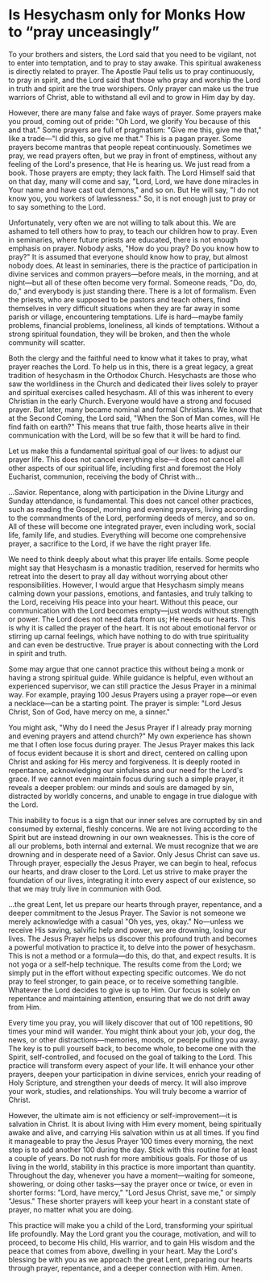 # Is Hesychasm only for Monks How to “pray unceasingly”

To your brothers and sisters, the Lord said that you need to be vigilant, not to enter into temptation, and to pray to stay awake. This spiritual awakeness is directly related to prayer. The Apostle Paul tells us to pray continuously, to pray in spirit, and the Lord said that those who pray and worship the Lord in truth and spirit are the true worshipers. Only prayer can make us the true warriors of Christ, able to withstand all evil and to grow in Him day by day.

However, there are many false and fake ways of prayer. Some prayers make you proud, coming out of pride: "Oh Lord, we glorify You because of this and that." Some prayers are full of pragmatism: "Give me this, give me that," like a trade—"I did this, so give me that." This is a pagan prayer. Some prayers become mantras that people repeat continuously. Sometimes we pray, we read prayers often, but we pray in front of emptiness, without any feeling of the Lord's presence, that He is hearing us. We just read from a book. Those prayers are empty; they lack faith. The Lord Himself said that on that day, many will come and say, "Lord, Lord, we have done miracles in Your name and have cast out demons," and so on. But He will say, "I do not know you, you workers of lawlessness." So, it is not enough just to pray or to say something to the Lord.

Unfortunately, very often we are not willing to talk about this. We are ashamed to tell others how to pray, to teach our children how to pray. Even in seminaries, where future priests are educated, there is not enough emphasis on prayer. Nobody asks, "How do you pray? Do you know how to pray?" It is assumed that everyone should know how to pray, but almost nobody does. At least in seminaries, there is the practice of participation in divine services and common prayers—before meals, in the morning, and at night—but all of these often become very formal. Someone reads, "Do, do, do," and everybody is just standing there. There is a lot of formalism. Even the priests, who are supposed to be pastors and teach others, find themselves in very difficult situations when they are far away in some parish or village, encountering temptations. Life is hard—maybe family problems, financial problems, loneliness, all kinds of temptations. Without a strong spiritual foundation, they will be broken, and then the whole community will scatter.

Both the clergy and the faithful need to know what it takes to pray, what prayer reaches the Lord. To help us in this, there is a great legacy, a great tradition of hesychasm in the Orthodox Church. Hesychasts are those who saw the worldliness in the Church and dedicated their lives solely to prayer and spiritual exercises called hesychasm. All of this was inherent to every Christian in the early Church. Everyone would have a strong and focused prayer. But later, many became nominal and formal Christians. We know that at the Second Coming, the Lord said, "When the Son of Man comes, will He find faith on earth?" This means that true faith, those hearts alive in their communication with the Lord, will be so few that it will be hard to find.

Let us make this a fundamental spiritual goal of our lives: to adjust our prayer life. This does not cancel everything else—it does not cancel all other aspects of our spiritual life, including first and foremost the Holy Eucharist, communion, receiving the body of Christ with...

...Savior. Repentance, along with participation in the Divine Liturgy and Sunday attendance, is fundamental. This does not cancel other practices, such as reading the Gospel, morning and evening prayers, living according to the commandments of the Lord, performing deeds of mercy, and so on. All of these will become one integrated prayer, even including work, social life, family life, and studies. Everything will become one comprehensive prayer, a sacrifice to the Lord, if we have the right prayer life.

We need to think deeply about what this prayer life entails. Some people might say that Hesychasm is a monastic tradition, reserved for hermits who retreat into the desert to pray all day without worrying about other responsibilities. However, I would argue that Hesychasm simply means calming down your passions, emotions, and fantasies, and truly talking to the Lord, receiving His peace into your heart. Without this peace, our communication with the Lord becomes empty—just words without strength or power. The Lord does not need data from us; He needs our hearts. This is why it is called the prayer of the heart. It is not about emotional fervor or stirring up carnal feelings, which have nothing to do with true spirituality and can even be destructive. True prayer is about connecting with the Lord in spirit and truth.

Some may argue that one cannot practice this without being a monk or having a strong spiritual guide. While guidance is helpful, even without an experienced supervisor, we can still practice the Jesus Prayer in a minimal way. For example, praying 100 Jesus Prayers using a prayer rope—or even a necklace—can be a starting point. The prayer is simple: "Lord Jesus Christ, Son of God, have mercy on me, a sinner." 

You might ask, "Why do I need the Jesus Prayer if I already pray morning and evening prayers and attend church?" My own experience has shown me that I often lose focus during prayer. The Jesus Prayer makes this lack of focus evident because it is short and direct, centered on calling upon Christ and asking for His mercy and forgiveness. It is deeply rooted in repentance, acknowledging our sinfulness and our need for the Lord's grace. If we cannot even maintain focus during such a simple prayer, it reveals a deeper problem: our minds and souls are damaged by sin, distracted by worldly concerns, and unable to engage in true dialogue with the Lord.

This inability to focus is a sign that our inner selves are corrupted by sin and consumed by external, fleshly concerns. We are not living according to the Spirit but are instead drowning in our own weaknesses. This is the core of all our problems, both internal and external. We must recognize that we are drowning and in desperate need of a Savior. Only Jesus Christ can save us. Through prayer, especially the Jesus Prayer, we can begin to heal, refocus our hearts, and draw closer to the Lord. Let us strive to make prayer the foundation of our lives, integrating it into every aspect of our existence, so that we may truly live in communion with God.

...the great Lent, let us prepare our hearts through prayer, repentance, and a deeper commitment to the Jesus Prayer. The Savior is not someone we merely acknowledge with a casual "Oh yes, yes, okay." No—unless we receive His saving, salvific help and power, we are drowning, losing our lives. The Jesus Prayer helps us discover this profound truth and becomes a powerful motivation to practice it, to delve into the power of hesychasm. This is not a method or a formula—do this, do that, and expect results. It is not yoga or a self-help technique. The results come from the Lord; we simply put in the effort without expecting specific outcomes. We do not pray to feel stronger, to gain peace, or to receive something tangible. Whatever the Lord decides to give is up to Him. Our focus is solely on repentance and maintaining attention, ensuring that we do not drift away from Him.

Every time you pray, you will likely discover that out of 100 repetitions, 90 times your mind will wander. You might think about your job, your dog, the news, or other distractions—memories, moods, or people pulling you away. The key is to pull yourself back, to become whole, to become one with the Spirit, self-controlled, and focused on the goal of talking to the Lord. This practice will transform every aspect of your life. It will enhance your other prayers, deepen your participation in divine services, enrich your reading of Holy Scripture, and strengthen your deeds of mercy. It will also improve your work, studies, and relationships. You will truly become a warrior of Christ.

However, the ultimate aim is not efficiency or self-improvement—it is salvation in Christ. It is about living with Him every moment, being spiritually awake and alive, and carrying His salvation within us at all times. If you find it manageable to pray the Jesus Prayer 100 times every morning, the next step is to add another 100 during the day. Stick with this routine for at least a couple of years. Do not rush for more ambitious goals. For those of us living in the world, stability in this practice is more important than quantity. Throughout the day, whenever you have a moment—waiting for someone, showering, or doing other tasks—say the prayer once or twice, or even in shorter forms: "Lord, have mercy," "Lord Jesus Christ, save me," or simply "Jesus." These shorter prayers will keep your heart in a constant state of prayer, no matter what you are doing.

This practice will make you a child of the Lord, transforming your spiritual life profoundly. May the Lord grant you the courage, motivation, and will to proceed, to become His child, His warrior, and to gain His wisdom and the peace that comes from above, dwelling in your heart. May the Lord's blessing be with you as we approach the great Lent, preparing our hearts through prayer, repentance, and a deeper connection with Him. Amen.

